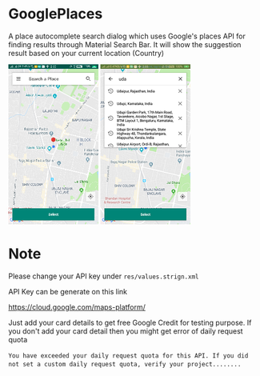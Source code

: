 # GooglePlaces
A place autocomplete search dialog which uses Google's places API for finding results through Material Search Bar. It will show the suggestion result based on your current location (Country)


<img src="https://github.com/karagarwal/GooglePlaces/blob/master/app/screenshots/Screenshot_1.png">


<img src="https://github.com/karagarwal/GooglePlaces/blob/master/app/screenshots/Screenshot_2.png">


# Note
Please change your API key under `res/values.strign.xml`

  API Key can be generate on this link

  https://cloud.google.com/maps-platform/

  Just add your card details to get free Google Credit for testing purpose. If you don't add your card detail then you might get error of daily request quota
  
   `You have exceeded your daily request quota for this API. If you did not set a custom daily request quota, verify your project........`



